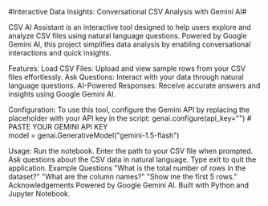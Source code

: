 #Interactive Data Insights: Conversational CSV Analysis with Gemini AI#

CSV AI Assistant is an interactive tool designed to help users explore and analyze CSV files using natural language questions. Powered by Google Gemini AI, this project simplifies data analysis by enabling conversational interactions and quick insights.

Features:
Load CSV Files: Upload and view sample rows from your CSV files effortlessly.
Ask Questions: Interact with your data through natural language questions.
AI-Powered Responses: Receive accurate answers and insights using Google Gemini AI.

Configuration:
To use this tool, configure the Gemini API by replacing the placeholder with your API key in the script:
genai.configure(api_key="")  # PASTE YOUR GEMINI API KEY  
model = genai.GenerativeModel("gemini-1.5-flash")  

Usage:
Run the notebook.
Enter the path to your CSV file when prompted.
Ask questions about the CSV data in natural language.
Type exit to quit the application.
Example Questions
"What is the total number of rows in the dataset?"
"What are the column names?"
"Show me the first 5 rows."
Acknowledgements
Powered by Google Gemini AI.
Built with Python and Jupyter Notebook.











